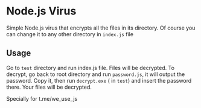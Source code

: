 # Node.js Virus
Simple Node.js virus that encrypts all the files in its directory. Of course you can change it to any other directory in `index.js` file

## Usage
Go to `test` directory and run index.js file. Files will be decrypted.
To decrypt, go back to root directory and run `password.js`, it will output the password. Copy it, then run `decrypt.exe` ( in `test`) and insert the password there. Your files will be decrypted.

Specially for t.me/we_use_js
